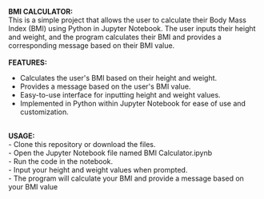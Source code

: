 <b>BMI CALCULATOR:</b>
<br>
This is a simple project that allows the user to calculate their Body Mass Index (BMI) using Python in Jupyter Notebook. The user inputs their height and weight, and the program calculates their BMI and provides a corresponding message based on their BMI value.
<br>
<br>
<b>FEATURES:</b> <br>
- Calculates the user's BMI based on their height and weight. <br>
- Provides a message based on the user's BMI value. <br>
- Easy-to-use interface for inputting height and weight values.<br>
- Implemented in Python within Jupyter Notebook for ease of use and customization.
<br>
<b>USAGE:</b> <br>
- Clone this repository or download the files. <br>
- Open the Jupyter Notebook file named BMI Calculator.ipynb <br>
- Run the code in the notebook. <br>
- Input your height and weight values when prompted.<br>
- The program will calculate your BMI and provide a message based on your BMI value
